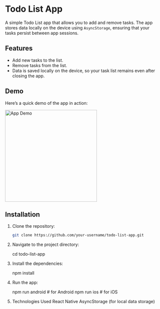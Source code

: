 # Todo List App

A simple Todo List app that allows you to add and remove tasks. The app stores data locally on the device using `AsyncStorage`, ensuring that your tasks persist between app sessions.

## Features

- Add new tasks to the list.
- Remove tasks from the list.
- Data is saved locally on the device, so your task list remains even after closing the app.

## Demo

Here’s a quick demo of the app in action:

<img src="demo.gif" alt="App Demo" width="300" />

## Installation

1. Clone the repository:

   ```bash
   git clone https://github.com/your-username/todo-list-app.git

2. Navigate to the project directory:

   cd todo-list-app

3. Install the dependencies:

   npm install

4. Run the app:
   
   npm run android  # for Android
   npm run ios      # for iOS

5. Technologies Used
   React Native
   AsyncStorage (for local data storage)
